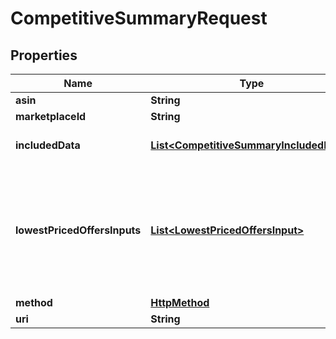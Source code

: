 # CompetitiveSummaryRequest

## Properties
Name | Type | Description | Notes
------------ | ------------- | ------------- | -------------
**asin** | **String** |  | 
**marketplaceId** | **String** |  | 
**includedData** | [**List&lt;CompetitiveSummaryIncludedData&gt;**](CompetitiveSummaryIncludedData.md) | The list of requested competitive pricing data for the product. | 
**lowestPricedOffersInputs** | [**List&lt;LowestPricedOffersInput&gt;**](LowestPricedOffersInput.md) | The list of &#x60;lowestPricedOffersInput&#x60; parameters that are used to build &#x60;lowestPricedOffers&#x60; in the response. This attribute is only valid if &#x60;lowestPricedOffers&#x60; is requested in &#x60;includedData&#x60; |  [optional]
**method** | [**HttpMethod**](HttpMethod.md) |  | 
**uri** | **String** |  | 
